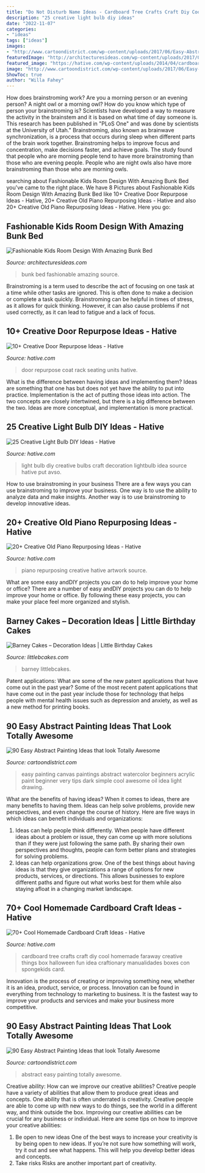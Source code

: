 ```yaml
---
title: "Do Not Disturb Name Ideas - Cardboard Tree Crafts Craft Diy Cool Homemade Faraway Creative Things Box Halloween Fun Idea Craftionary Manualidades Boxes Con Spongekids Card"
description: "25 creative light bulb diy ideas"
date: "2022-11-07"
categories:
- "ideas"
tags: ["ideas"]
images:
- "http://www.cartoondistrict.com/wp-content/uploads/2017/06/Easy-Abstract-Painting-Ideas00015-1.jpg"
featuredImage: "http://architecturesideas.com/wp-content/uploads/2017/05/04-36.jpg"
featured_image: "https://hative.com/wp-content/uploads/2014/04/cardboard-crafts/8-cardboard-faraway-tree.jpg"
image: "http://www.cartoondistrict.com/wp-content/uploads/2017/06/Easy-Abstract-Painting-Ideas00013-1.jpg"
ShowToc: true
author: "Willa Fahey"
---
```



How does brainstroming work?
Are you a morning person or an evening person? A night owl or a morning owl? How do you know which type of person your brainstroming is? Scientists have developed a way to measure the activity in the brainstem and it is based on what time of day someone is. This research has been published in "PLoS One" and was done by scientists at the University of Utah."
Brainstroming, also known as brainwave synchronization, is a process that occurs during sleep when different parts of the brain work together. Brainstroming helps to improve focus and concentration, make decisions faster, and achieve goals. The study found that people who are morning people tend to have more brainstroming than those who are evening people. People who are night owls also have more brainstroming than those who are morning owls.

	

		
searching about Fashionable Kids Room Design With Amazing Bunk Bed you've came to the right place. We have 8 Pictures about Fashionable Kids Room Design With Amazing Bunk Bed like 10+ Creative Door Repurpose Ideas - Hative, 20+ Creative Old Piano Repurposing Ideas - Hative and also 20+ Creative Old Piano Repurposing Ideas - Hative. Here you go:
		
    
## Fashionable Kids Room Design With Amazing Bunk Bed

<img loading=lazy src="http://architecturesideas.com/wp-content/uploads/2017/05/04-36.jpg" onerror="this.onerror=null;this.src='https://tse4.mm.bing.net/th?id=OIP.WUxA1KAUkOl27OEiL1toowHaFj&amp;pid=15.1';" alt="Fashionable Kids Room Design With Amazing Bunk Bed">

_Source: architecturesideas.com_

>bunk bed fashionable amazing source. 

	

Brainstroming is a term used to describe the act of focusing on one task at a time while other tasks are ignored. This is often done to make a decision or complete a task quickly. Brainstroming can be helpful in times of stress, as it allows for quick thinking. However, it can also cause problems if not used correctly, as it can lead to fatigue and a lack of focus.

    
## 10+ Creative Door Repurpose Ideas - Hative

<img loading=lazy src="https://hative.com/wp-content/uploads/2014/09/door-repurpose-ideas/7-seating-coat-rack-units.jpg" onerror="this.onerror=null;this.src='https://tse1.mm.bing.net/th?id=OIP.wLHVDJkkoCltpry1NitdvwHaLH&amp;pid=15.1';" alt="10+ Creative Door Repurpose Ideas - Hative">

_Source: hative.com_

>door repurpose coat rack seating units hative. 

	

What is the difference between having ideas and implementing them?
Ideas are something that one has but does not yet have the ability to put into practice. Implementation is the act of putting those ideas into action. The two concepts are closely intertwined, but there is a big difference between the two. Ideas are more conceptual, and implementation is more practical.

    
## 25 Creative Light Bulb DIY Ideas - Hative

<img loading=lazy src="https://hative.com/wp-content/uploads/2015/04/light-bulb-ideas/16-creative-light-bulb-diy-ideas.jpg" onerror="this.onerror=null;this.src='https://tse3.mm.bing.net/th?id=OIP.y6CTAVztglG4dK6oiTCM2gHaJ4&amp;pid=15.1';" alt="25 Creative Light Bulb DIY Ideas - Hative">

_Source: hative.com_

>light bulb diy creative bulbs craft decoration lightbulb idea source hative put avso. 

	

How to use brainstroming in your business
There are a few ways you can use brainstroming to improve your business. One way is to use the ability to analyze data and make insights. Another way is to use brainstroming to develop innovative ideas.

    
## 20+ Creative Old Piano Repurposing Ideas - Hative

<img loading=lazy src="https://hative.com/wp-content/uploads/2015/03/piano-repurposing-ideas/11-creative-old-piano-repurposing-ideas.jpg" onerror="this.onerror=null;this.src='https://tse3.mm.bing.net/th?id=OIP.mAqNnoQlo4OU2jQxl7SVZwHaJ4&amp;pid=15.1';" alt="20+ Creative Old Piano Repurposing Ideas - Hative">

_Source: hative.com_

>piano repurposing creative hative artwork source. 

	

What are some easy andDIY projects you can do to help improve your home or office?
There are a number of easy andDIY projects you can do to help improve your home or office. By following these easy projects, you can make your place feel more organized and stylish.

    
## Barney Cakes – Decoration Ideas | Little Birthday Cakes

<img loading=lazy src="https://www.littlebcakes.com/wp-content/uploads/2014/01/Barney-Cake-Ideas-643x1024.jpg" onerror="this.onerror=null;this.src='https://tse4.mm.bing.net/th?id=OIP.lexI2QQZDnM-7YPboBgdswHaLy&amp;pid=15.1';" alt="Barney Cakes – Decoration Ideas | Little Birthday Cakes">

_Source: littlebcakes.com_

>barney littlebcakes. 

	

Patent applications: What are some of the new patent applications that have come out in the past year?
Some of the most recent patent applications that have come out in the past year include those for technology that helps people with mental health issues such as depression and anxiety, as well as a new method for printing books.

    
## 90 Easy Abstract Painting Ideas That Look Totally Awesome

<img loading=lazy src="http://www.cartoondistrict.com/wp-content/uploads/2017/06/Easy-Abstract-Painting-Ideas00013-1.jpg" onerror="this.onerror=null;this.src='https://tse2.mm.bing.net/th?id=OIP.hBccaeUZgrlpHT7riqaJbwHaNL&amp;pid=15.1';" alt="90 Easy Abstract Painting Ideas that look Totally Awesome">

_Source: cartoondistrict.com_

>easy painting canvas paintings abstract watercolor beginners acrylic paint beginner very tips dark simple cool awesome oil idea light drawing. 

	

What are the benefits of having ideas?
When it comes to ideas, there are many benefits to having them. Ideas can help solve problems, provide new perspectives, and even change the course of history. Here are five ways in which ideas can benefit individuals and organizations: 
1. Ideas can help people think differently. When people have different ideas about a problem or issue, they can come up with more solutions than if they were just following the same path. By sharing their own perspectives and thoughts, people can form better plans and strategies for solving problems. 
2. Ideas can help organizations grow. One of the best things about having ideas is that they give organizations a range of options for new products, services, or directions. This allows businesses to explore different paths and figure out what works best for them while also staying afloat in a changing market landscape. 

    
## 70+ Cool Homemade Cardboard Craft Ideas - Hative

<img loading=lazy src="https://hative.com/wp-content/uploads/2014/04/cardboard-crafts/8-cardboard-faraway-tree.jpg" onerror="this.onerror=null;this.src='https://tse4.mm.bing.net/th?id=OIP.TVYu1wHsg8_a4nw5TLYsSAHaLV&amp;pid=15.1';" alt="70+ Cool Homemade Cardboard Craft Ideas - Hative">

_Source: hative.com_

>cardboard tree crafts craft diy cool homemade faraway creative things box halloween fun idea craftionary manualidades boxes con spongekids card. 

	

Innovation is the process of creating or improving something new, whether it is an idea, product, service, or process. Innovation can be found in everything from technology to marketing to business. It is the fastest way to improve your products and services and make your business more competitive.

    
## 90 Easy Abstract Painting Ideas That Look Totally Awesome

<img loading=lazy src="http://www.cartoondistrict.com/wp-content/uploads/2017/06/Easy-Abstract-Painting-Ideas00015-1.jpg" onerror="this.onerror=null;this.src='https://tse2.mm.bing.net/th?id=OIP.7n49ygCZCDJ7eYvFfbiJMQHaLT&amp;pid=15.1';" alt="90 Easy Abstract Painting Ideas that look Totally Awesome">

_Source: cartoondistrict.com_

>abstract easy painting totally awesome. 

	

Creative ability: How can we improve our creative abilities?
Creative people have a variety of abilities that allow them to produce great ideas and concepts. One ability that is often underrated is creativity. Creative people are able to come up with new ways to do things, see the world in a different way, and think outside the box. Improving our creative abilities can be crucial for any business or individual. Here are some tips on how to improve your creative abilities: 
1. Be open to new ideas
One of the best ways to increase your creativity is by being open to new ideas. If you’re not sure how something will work, try it out and see what happens. This will help you develop better ideas and concepts. 
2. Take risks
Risks are another important part of creativity.

